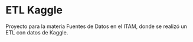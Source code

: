 # ETL Kaggle
Proyecto para la materia Fuentes de Datos en el ITAM, donde se realizó un ETL con datos de Kaggle.
